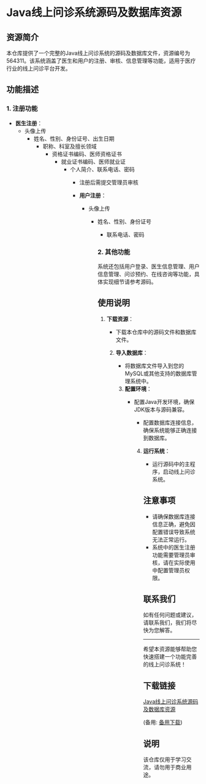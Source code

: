 # Java线上问诊系统源码及数据库资源

## 资源简介

本仓库提供了一个完整的Java线上问诊系统的源码及数据库文件，资源编号为564311。该系统涵盖了医生和用户的注册、审核、信息管理等功能，适用于医疗行业的线上问诊平台开发。

## 功能描述

### 1. 注册功能

- **医生注册**：
  - 头像上传
    - 姓名、性别、身份证号、出生日期
      - 职称、科室及擅长领域
        - 资格证书编码、医师资格证书
          - 就业证书编码、医师就业证
            - 个人简介、联系电话、密码
              - 注册后需提交管理员审核

              - **用户注册**：
                - 头像上传
                  - 姓名、性别、身份证号
                    - 联系电话、密码

                    ### 2. 其他功能

                    系统还包括用户登录、医生信息管理、用户信息管理、问诊预约、在线咨询等功能，具体实现细节请参考源码。

                    ## 使用说明

                    1. **下载资源**：
                       - 下载本仓库中的源码文件和数据库文件。

                       2. **导入数据库**：
                          - 将数据库文件导入到您的MySQL或其他支持的数据库管理系统中。

                          3. **配置环境**：
                             - 配置Java开发环境，确保JDK版本与源码兼容。
                                - 配置数据库连接信息，确保系统能够正确连接到数据库。

                                4. **运行系统**：
                                   - 运行源码中的主程序，启动线上问诊系统。

                                   ## 注意事项

                                   - 请确保数据库连接信息正确，避免因配置错误导致系统无法正常运行。
                                   - 系统中的医生注册功能需要管理员审核，请在实际使用中配置管理员权限。

                                   ## 联系我们

                                   如有任何问题或建议，请联系我们，我们将尽快为您解答。

                                   ---

                                   希望本资源能够帮助您快速搭建一个功能完善的线上问诊系统！

                                   ## 下载链接
                                   [Java线上问诊系统源码及数据库资源](https://pan.quark.cn/s/2b1594d008f0) 

                                   (备用: [备用下载](https://pan.baidu.com/s/1aR5WeHz_TLuP_BOoF_0XSw?pwd=1234))

                                   ## 说明

                                   该仓库仅用于学习交流，请勿用于商业用途。
